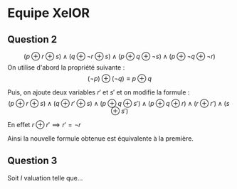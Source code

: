 # Equipe XelOR
## Question 2
$$(p\oplus r \oplus s) \land (q \oplus \neg r \oplus s) \land (p \oplus q \oplus \neg s) \land (p \oplus \neg q \oplus \neg r)$$
On utilise d'abord la propriété suivante :
$$(\neg p) \oplus (\neg q) \equiv p \oplus q$$

Puis, on ajoute deux variables $r'$ et $s'$ et on modifie la formule :
$$
(p\oplus r \oplus s) \land (q \oplus r' \oplus s) \land (p \oplus q \oplus s') \land (p \oplus q \oplus r) \land (r \oplus r') \land (s \oplus s')
$$

En effet $r \oplus r' \implies r' = \neg r$

Ainsi la nouvelle formule obtenue est équivalente à la première. 

## Question 3

Soit $I$ valuation telle que...
